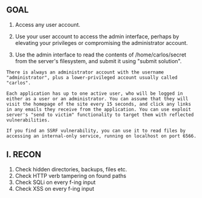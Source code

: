 ## GOAL

1. Access any user account.

2. Use your user account to access the admin interface, perhaps by elevating your privileges or compromising the administrator account.

3. Use the admin interface to read the contents of /home/carlos/secret from the server's filesystem, and submit it using "submit solution".

```
There is always an administrator account with the username "administrator", plus a lower-privileged account usually called "carlos". 

Each application has up to one active user, who will be logged in either as a user or an administrator. You can assume that they will visit the homepage of the site every 15 seconds, and click any links in any emails they receive from the application. You can use exploit server's "send to victim" functionality to target them with reflected vulnerabilities.

If you find an SSRF vulnerability, you can use it to read files by accessing an internal-only service, running on localhost on port 6566.
```

## I. RECON

1. Check hidden directories, backups, files etc.
2. Check HTTP verb tampering on found paths
3. Check SQLi on every f-ing input
4. Check XSS on every f-ing input
